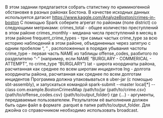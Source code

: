 В этом задании предлагается собрать статистику по криминогенной обстановке в разных районах Бостона. В качестве исходных данных используется датасет
https://www.kaggle.com/AnalyzeBoston/crimes-in-boston
С помощью Spark соберите агрегат по районам (поле district) со следующими метриками:
crimes_total - общее количество преступлений в этом районе
crimes_monthly - медиана числа преступлений в месяц в этом районе
frequent_crime_types - три самых частых crime_type за всю историю наблюдений в этом районе, объединенных через запятую с одним пробелом “, ” , расположенных в порядке убывания частоты
crime_type - первая часть NAME из таблицы offense_codes, разбитого по разделителю “-” (например, если NAME “BURGLARY - COMMERICAL - ATTEMPT”, то crime_type “BURGLARY”)
lat - широта координаты района, расчитанная как среднее по всем широтам инцидентов
lng - долгота координаты района, расчитанная как среднее по всем долготам инцидентов
Программа должна упаковываться в uber-jar (с помощью sbt-assembly), и запускаться командой
spark-submit --master local[*] --class com.example.BostonCrimesMap /path/to/jar {path/to/crime.csv} {path/to/offense_codes.csv} {path/to/output_folder}
где {...} - аргументы, передаваемые пользователем.
Результатом её выполнения должен быть один файл в формате .parquet в папке path/to/output_folder.
Для джойна со справочником необходимо использовать broadcast.
